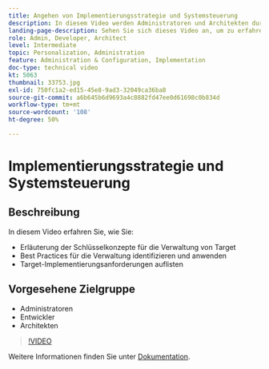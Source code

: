 ```yaml
---
title: Angehen von Implementierungsstrategie und Systemsteuerung
description: In diesem Video werden Administratoren und Architekten durch wichtige Konzepte bei der Verwaltung und Implementierung von Adobe Target geführt. Sehen Sie sich dieses Video an, um zu erfahren, wie Sie Best Practices für die Verwaltung identifizieren und anwenden und die Anforderungen für die Implementierung von Target auflisten.
landing-page-description: Sehen Sie sich dieses Video an, um zu erfahren, wie Sie Best Practices für die Verwaltung identifizieren und anwenden und die Anforderungen für die Implementierung von Target auflisten.
role: Admin, Developer, Architect
level: Intermediate
topic: Personalization, Administration
feature: Administration & Configuration, Implementation
doc-type: technical video
kt: 5063
thumbnail: 33753.jpg
exl-id: 750fc1a2-ed15-45e8-9ad3-32049ca36ba8
source-git-commit: a6b645b6d9693a4c8882fd47ee0d61698c0b834d
workflow-type: tm+mt
source-wordcount: '108'
ht-degree: 50%

---
```


# Implementierungsstrategie und Systemsteuerung

## Beschreibung

In diesem Video erfahren Sie, wie Sie:

* Erläuterung der Schlüsselkonzepte für die Verwaltung von Target
* Best Practices für die Verwaltung identifizieren und anwenden
* Target-Implementierungsanforderungen auflisten

## Vorgesehene Zielgruppe

* Administratoren
* Entwickler
* Architekten

>[!VIDEO](https://video.tv.adobe.com/v/33753/?quality=12)

Weitere Informationen finden Sie unter [Dokumentation](https://experienceleague.adobe.com/docs/target/using/administer/administrating-target.html?lang=en).
